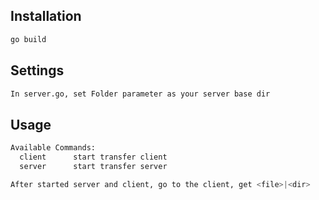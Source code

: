 ## Installation

```bash
go build
```

## Settings

```bash
In server.go, set Folder parameter as your server base dir
```

## Usage

```bash
Available Commands:
  client      start transfer client
  server      start transfer server

After started server and client, go to the client, get <file>|<dir>
```
